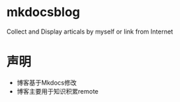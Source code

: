 # mkdocsblog
Collect and Display articals by myself or link from Internet
# 声明
- 博客基于Mkdocs修改
- 博客主要用于知识积累remote
